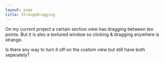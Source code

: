 ```yaml
---
layout: page
title: StrangeDragging
---
```




On my current project a certain section view has dragging between teo points.
But it is also a textured window so clicking & dragging anywhere is strange.

Is there any way to turn it off on the custom view but still have both seperately?
